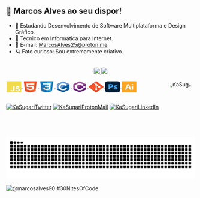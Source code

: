 ## 📌 Marcos Alves ao seu dispor! 


- 📖 Estudando Desenvolvimento de Software Multiplataforma e Design Gráfico.
- 📒 Técnico em Informática para Internet.
- 📧 E-mail: MarcosAlves25@proton.me
- 🪐 Fato curioso: Sou extremamente criativo.

##
<div align="center">
  <a href="https://github.com/MarcosAlves90">
  <img height="180em" src="https://github-readme-stats.vercel.app/api?username=marcosalves90&show_icons=true&theme=gotham&include_all_commits=true&count_private=true"/>
  <img height="180em" src="https://github-readme-stats.vercel.app/api/top-langs/?username=marcosalves90&layout=compact&langs_count=7&theme=gotham"/>
</div>
   
<div style="display: inline_block"><br>
  <img align="center" alt="KaSugari-Js" height="30" width="40" src="https://raw.githubusercontent.com/devicons/devicon/master/icons/javascript/javascript-plain.svg">
  <img align="center" alt="KaSugari-HTML" height="30" width="40" src="https://raw.githubusercontent.com/devicons/devicon/master/icons/html5/html5-original.svg">
  <img align="center" alt="KaSugari-CSS" height="30" width="40" src="https://raw.githubusercontent.com/devicons/devicon/master/icons/css3/css3-original.svg">
  <img align="center" alt="KaSugari-C" height="30" width="40" src="https://raw.githubusercontent.com/devicons/devicon/master/icons/c/c-original.svg">
  <img align="center" alt="KaSugari-C" height="30" width="40" src="https://raw.githubusercontent.com/devicons/devicon/master/icons/csharp/csharp-original.svg">
  <img align="center" alt="KaSugari-Photoshop" height="30" width="40" src="https://github.com/devicons/devicon/blob/master/icons/git/git-original.svg">
  <img align="center" alt="KaSugari-Git" height="30" width="40" src="https://github.com/devicons/devicon/blob/master/icons/photoshop/photoshop-original.svg">
  <img align="center" alt="KaSugari-Illustrator" height="30" width="40" src="https://github.com/devicons/devicon/blob/master/icons/illustrator/illustrator-plain.svg">
  <img align="right" alt="KaSugari" height="150" style="border-radius:50px;" src="https://cdn.discordapp.com/attachments/967956966238466091/1210264709295644782/CobaltoPrancheta_14x-modified.png?ex=66181258&is=66059d58&hm=dadde1ecc496baf5a32ad59b834981bcf8f8c0fc55900d30d9fdfc4870f7f6d4&">
</div>

##

<div>
  <a href="https://twitter.com/yellowpinguim" target="_blank"> <img alt ="KaSugariTwitter" src="https://img.shields.io/badge/Twitter-1DA1F2?style=for-the-badge&logo=twitter&logoColor=white"></img></a>
  <a href="mailto:MarcosAlves25@proton.me" target="_blank"> <img alt ="KaSugariProtonMail" src="https://img.shields.io/badge/ProtonMail-8B89CC?style=for-the-badge&logo=protonmail&logoColor=white"></img></a>
  <a href="https://www.linkedin.com/in/marcosalveslopesjunior" target="_blank"> <img alt ="KaSugariLinkedIn" src="https://img.shields.io/badge/LinkedIn-0077B5?style=for-the-badge&logo=linkedin&logoColor=white"></img></a>
</div>

<picture>
  <source media="(prefers-color-scheme: dark)" srcset="https://raw.githubusercontent.com/MarcosAlves90/MarcosAlves90/output/github-contribution-grid-snake-dark.svg">
  <source media="(prefers-color-scheme: light)" srcset="https://raw.githubusercontent.com/MarcosAlves90/MarcosAlves90/output/github-contribution-grid-snake.svg">
  <img alt="github contribution grid snake animation" src="https://raw.githubusercontent.com/MarcosAlves90/MarcosAlves90/output/github-contribution-grid-snake.svg">
</picture>

  ![@marcosalves90 #30NitesOfCode](https://www.codedex.io/api/petStatus?user=marcosalves90)

